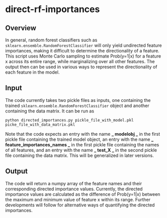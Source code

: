 # direct-rf-importances

## Overview
In general, random forest classifiers such as `sklearn.ensemble.RandomForestClassifier` will only yield undirected feature importances, making it difficult to determine the directionality of a feature. This script uses Monte Carlo sampling to estimate Prob(y=1|x) for a feature x across its entire range, while marginalizing over all other features. The output then can be used in various ways to represent the directionality of each feature in the model.

## Input
The code currently takes two pickle files as inputs, one containing the trained `sklearn.ensemble.RandomForestClassifier` object and another containing the data matrix. It can be run as 

`python directed_importances.py pickle_file_with_model.pkl picke_file_with_data_matrix.pkl`

Note that the code expects an entry with the name **_ modelobj _** in the first pickle file containing the trained model object, an entry with the name **_ feature_importances_names _** in the first pickle file containing the names of all features, and an entry with the name **_ test_X _** in the second pickle file containing the data matrix. This will be generalized in later versions.

## Output
The code will return a numpy array of the feature names and their corresponding directed importance values. Currently, the directed importance values are calculated as the difference of Prob(y=1|x) between the maximum and minimum value of feature x within its range. Further developments will follow for alternative ways of quantifying the directed importances.